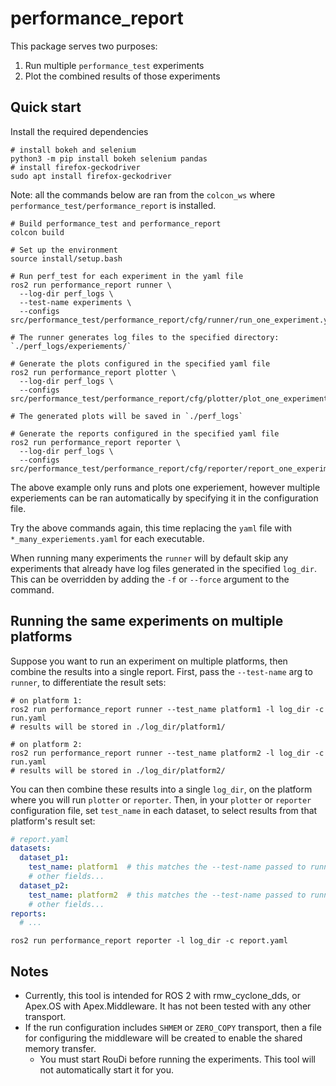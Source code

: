 # performance_report

This package serves two purposes:

1. Run multiple `performance_test` experiments
2. Plot the combined results of those experiments

## Quick start

Install the required dependencies

```
# install bokeh and selenium
python3 -m pip install bokeh selenium pandas
# install firefox-geckodriver
sudo apt install firefox-geckodriver
```

Note: all the commands below are ran from the `colcon_ws` where `performance_test/performance_report` is installed.

```
# Build performance_test and performance_report
colcon build

# Set up the environment
source install/setup.bash

# Run perf_test for each experiment in the yaml file
ros2 run performance_report runner \
  --log-dir perf_logs \
  --test-name experiments \
  --configs src/performance_test/performance_report/cfg/runner/run_one_experiment.yaml

# The runner generates log files to the specified directory: `./perf_logs/experiements/`

# Generate the plots configured in the specified yaml file
ros2 run performance_report plotter \
  --log-dir perf_logs \
  --configs src/performance_test/performance_report/cfg/plotter/plot_one_experiment.yaml

# The generated plots will be saved in `./perf_logs`

# Generate the reports configured in the specified yaml file
ros2 run performance_report reporter \
  --log-dir perf_logs \
  --configs src/performance_test/performance_report/cfg/reporter/report_one_experiment.yaml
```

The above example only runs and plots one experiement, however multiple experiements can be ran
automatically by specifying it in the configuration file.

Try the above commands again, this time replacing the `yaml` file with `*_many_experiements.yaml`
for each executable.

When running many experiments the `runner` will by default skip any experiments that already have
log files generated in the specified `log_dir`. This can be overridden by adding the `-f` or
`--force` argument to the command.

## Running the same experiments on multiple platforms

Suppose you want to run an experiment on multiple platforms, then combine the results into a single
report. First, pass the `--test-name` arg to `runner`, to differentiate the result sets:

```
# on platform 1:
ros2 run performance_report runner --test_name platform1 -l log_dir -c run.yaml
# results will be stored in ./log_dir/platform1/

# on platform 2:
ros2 run performance_report runner --test_name platform2 -l log_dir -c run.yaml
# results will be stored in ./log_dir/platform2/
```

You can then combine these results into a single `log_dir`, on the platform where you will run
`plotter` or `reporter`. Then, in your `plotter` or `reporter` configuration file, set `test_name`
in each dataset, to select results from that platform's result set:

```yaml
# report.yaml
datasets:
  dataset_p1:
    test_name: platform1  # this matches the --test-name passed to runner
    # other fields...
  dataset_p2:
    test_name: platform2  # this matches the --test-name passed to runner
    # other fields...
reports:
  # ...
```

```
ros2 run performance_report reporter -l log_dir -c report.yaml
```

## Notes

- Currently, this tool is intended for ROS 2 with rmw_cyclone_dds, or Apex.OS with
  Apex.Middleware. It has not been tested with any other transport.
- If the run configuration includes `SHMEM` or `ZERO_COPY` transport, then a file for
  configuring the middleware will be created to enable the shared memory transfer.
  - You must start RouDi before running the experiments. This tool will not automatically
    start it for you.
